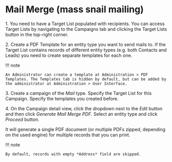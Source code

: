 # Mail Merge (mass snail mailing)

1\. You need to have a Target List populated with recipients. You can access Target Lists by navigating to the Campaigns tab and clicking the Target Lists button in the top-right corner.

2\. Create a PDF Template for an entity type you want to send mails to. If the Target List contains records of different entity types (e.g. both Contacts and Leads) you need to create separate templates for each one.

!!! note

    An Administrator can create a template at Administration > PDF Templates. The Templates tab is hidden by default, but can be added by the administrator at Administration > User Interface.

3\. Create a campaign of the *Mail* type. Specify the Target List for this Campaign. Specify the templates you created before.

4\. On the Campaign detail view, click the dropdown next to the *Edit* button and then click *Generate Mail Merge PDF*. Select an entity type and click *Proceed* button.

It will generate a single PDF document (or multiple PDFs zipped, depending on the used engine) for multiple records that you can print.

!!! note

    By default, records with empty *Address* field are skipped.

